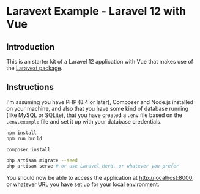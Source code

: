 # Laravext Example - Laravel 12 with Vue

## Introduction

This is an starter kit of a Laravel 12 application with Vue that makes use of the [Laravext package](https://laravext.dev).

## Instructions

I'm assuming you have PHP (8.4 or later), Composer and Node.js installed on your machine, and also that you have some kind of database running (like MySQL or SQLite), that you have created a `.env` file based on the `.env.example` file and set it up with your database credentials.

```bash
npm install
npm run build

composer install

php artisan migrate --seed
php artisan serve # or use Laravel Herd, or whatever you prefer
```

You should now be able to access the application at [http://localhost:8000](http://localhost:8000), or whatever URL you have set up for your local environment.